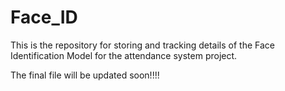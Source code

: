 # Face_ID

This is the repository for storing and tracking details of the Face Identification Model for the attendance system project.

The final file will be updated soon!!!!
